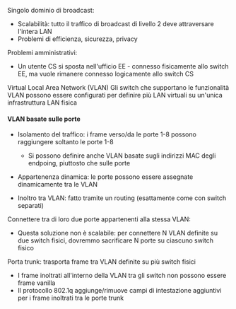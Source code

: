 Singolo dominio di broadcast:
- Scalabilità: tutto il traffico di broadcast di livello 2 deve attraversare l'intera LAN
- Problemi di efficienza, sicurezza, privacy

Problemi amministrativi:
- Un utente CS si sposta nell'ufficio EE - connesso fisicamente allo switch EE, ma vuole rimanere connesso logicamente allo switch CS

Virtual Local Area Network (VLAN)
Gli switch che supportano le funzionalità VLAN possono essere configurati per definire più LAN virtuali su un'unica infrastruttura LAN fisica

#### VLAN basate sulle porte
- Isolamento del traffico: i frame verso/da le porte 1-8 possono raggiungere soltanto le porte 1-8
	- Si possono definire anche VLAN basate sugli indirizzi MAC degli endpoing, piuttosto che sulle porte

- Appartenenza dinamica: le porte possono essere assegnate dinamicamente tra le VLAN
- Inoltro tra VLAN: fatto tramite un routing (esattamente come con switch separati)

Connettere tra di loro due porte appartenenti alla stessa VLAN:
- Questa soluzione non è scalabile: per connettere N VLAN definite su due switch fisici, dovremmo sacrificare N porte su ciascuno switch fisico

Porta trunk: trasporta frame tra VLAN definite su più switch fisici
- I frame inoltrati all'interno della VLAN tra gli switch non possono essere frame vanilla
- Il protocollo 802.1q aggiunge/rimuove campi di intestazione aggiuntivi per i frame inoltrati tra le porte trunk

